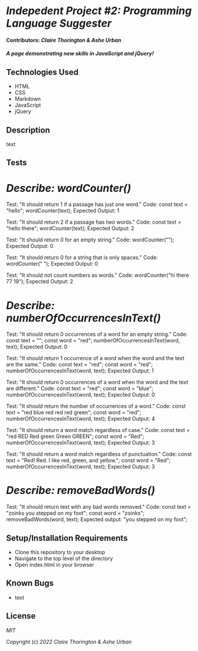 # _Indepedent Project #2: Programming Language Suggester_

#### Contributors: _**Claire Thorington & Ashe Urban**_

#### _A page demonstrating new skills in JavaScript and jQuery!_


## Technologies Used

* HTML
* CSS
* Markdown
* JavaScript
* jQuery

## Description

text

## Tests
# _Describe: wordCounter()_

Test: "It should return 1 if a passage has just one word."
Code:
const text = "hello";
wordCounter(text);
Expected Output: 1

Test: "It should return 2 if a passage has two words."
Code:
const text = "hello there";
wordCounter(text);
Expected Output: 2

Test: "It should return 0 for an empty string."
Code: wordCounter("");
Expected Output: 0

Test: "It should return 0 for a string that is only spaces."
Code: wordCounter("            ");
Expected Output: 0

Test: "It should not count numbers as words."
Code: wordCounter("hi there 77 19");
Expected Output: 2

# _Describe: numberOfOccurrencesInText()_

Test: "It should return 0 occurrences of a word for an empty string."
Code:
const text = "";
const word = "red";
numberOfOccurrencesInText(word, text);
Expected Output: 0

Test: "It should return 1 occurrence of a word when the word and the text are the same."
Code:
const text = "red";
const word = "red";
numberOfOccurrencesInText(word, text);
Expected Output: 1

Test: "It should return 0 occurrences of a word when the word and the text are different."
Code:
const text = "red";
const word = "blue";
numberOfOccurrencesInText(word, text);
Expected Output: 0

Test: "It should return the number of occurrences of a word."
Code:
const text = "red blue red red red green";
const word = "red";
numberOfOccurrencesInText(word, text);
Expected Output: 4

Test: "It should return a word match regardless of case."
Code:
const text = "red RED Red green Green GREEN";
const word = "Red";
numberOfOccurrencesInText(word, text);
Expected Output: 3

Test: "It should return a word match regardless of punctuation."
Code:
const text = "Red! Red. I like red, green, and yellow.";
const word = "Red";
numberOfOccurrencesInText(word, text);
Expected Output: 3

# _Describe: removeBadWords()_

Test: "It should return text with any bad words removed."
Code:
const text = "zoinks you stepped on my foot";
const word = "zoinks";
removeBadWords(word, text);
Expected output: "you stepped on my foot";




## Setup/Installation Requirements

* Clone this repository to your desktop
* Navigate to the top level of the directory
* Open index.html in your browser

## Known Bugs

* text

## License

_MIT_

Copyright (c) _2022_ _Claire Thorington & Ashe Urban_